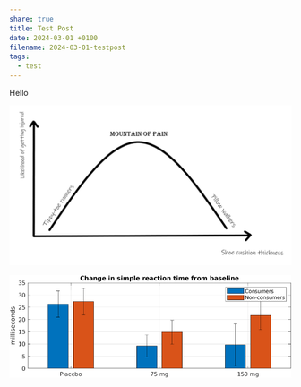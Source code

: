 ```yaml
---
share: true
title: Test Post
date: 2024-03-01 +0100
filename: 2024-03-01-testpost
tags:
  - test
---
```


Hello




![mountainpain.png](../images/obsidian/mountainpain.png)


![mountainpain](../images/obsidian/Bild1.png)